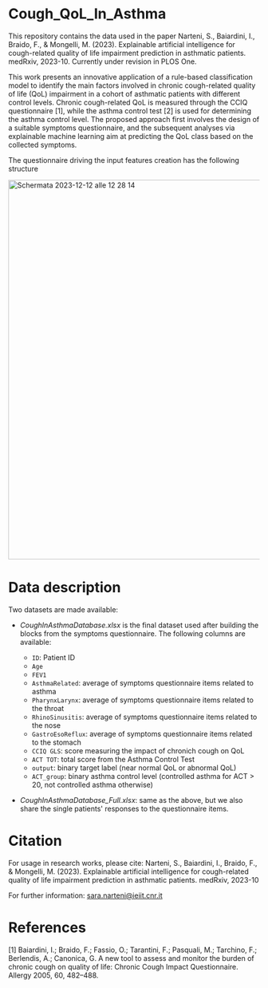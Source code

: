 # Cough_QoL_In_Asthma

This repository contains the data used in the paper Narteni, S., Baiardini, I., Braido, F., & Mongelli, M. (2023). Explainable artificial intelligence for cough-related quality of life impairment prediction in asthmatic patients. medRxiv, 2023-10. Currently under revision in PLOS One.

This work presents an innovative application of a rule-based classification model to identify the main factors involved in chronic cough-related quality of life (QoL) impairment in a cohort of asthmatic patients with different control levels. Chronic cough-related QoL is measured through the CCIQ questionnaire [1], while the asthma control test [2] is used for determining the asthma control level. The proposed approach first involves the design of a suitable symptoms questionnaire, and the subsequent analyses via explainable machine learning aim at predicting the QoL class based on the collected symptoms.

The questionnaire driving the input features creation has the following structure

<img width="761" alt="Schermata 2023-12-12 alle 12 28 14" src="https://github.com/saranrt95/Cough_QoL_In_Asthma/assets/77918497/54759468-f799-4d57-a0bc-39ed694c8bf6">



# Data description

Two datasets are made available:

- _CoughInAsthmaDatabase.xlsx_ is the final dataset used after building the blocks from the symptoms questionnaire. The following columns are available:
    - `ID`: Patient ID
    - `Age`
    - `FEV1`
    - `AsthmaRelated`: average of symptoms questionnaire items related to asthma
    - `PharynxLarynx`: average of symptoms questionnaire items related to the throat
    - `RhinoSinusitis`: average of symptoms questionnaire items related to the nose
    - `GastroEsoReflux`: average of symptoms questionnaire items related to the stomach
    - `CCIQ GLS`: score measuring the impact of chronich cough on QoL
    - `ACT TOT`: total score from the Asthma Control Test
    - `output`: binary target label (near normal QoL or abnormal QoL)
    - `ACT_group`: binary asthma control level (controlled asthma for ACT > 20, not controlled asthma otherwise)
      
- _CoughInAsthmaDatabase_Full.xlsx_: same as the above, but we also share the single patients' responses to the questionnaire items.

# Citation
For usage in research works, please cite: Narteni, S., Baiardini, I., Braido, F., & Mongelli, M. (2023). Explainable artificial intelligence for cough-related quality of life impairment prediction in asthmatic patients. medRxiv, 2023-10

For further information: sara.narteni@ieiit.cnr.it

# References
[1] Baiardini, I.; Braido, F.; Fassio, O.; Tarantini, F.; Pasquali, M.; Tarchino, F.;
Berlendis, A.; Canonica, G. A new tool to assess and monitor the burden of
chronic cough on quality of life: Chronic Cough Impact Questionnaire. Allergy
2005, 60, 482–488.

